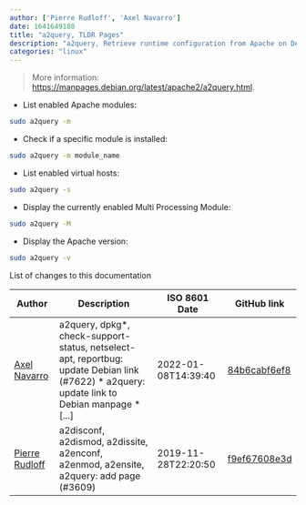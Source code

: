 ```yaml
---
author: ['Pierre Rudloff', 'Axel Navarro']
date: 1641649180
title: "a2query, TLDR Pages"
description: "a2query, Retrieve runtime configuration from Apache on Debian-based OSes."
categories: "linux"
---
```

> More information: <https://manpages.debian.org/latest/apache2/a2query.html>.

- List enabled Apache modules:

```bash
sudo a2query -m
```

- Check if a specific module is installed:

```bash
sudo a2query -m module_name
```

- List enabled virtual hosts:

```bash
sudo a2query -s
```

- Display the currently enabled Multi Processing Module:

```bash
sudo a2query -M
```

- Display the Apache version:

```bash
sudo a2query -v
```
List of changes to this documentation


Author | Description | ISO 8601 Date | GitHub link
------|-----|-----|-----
[Axel Navarro](mailto:navarroaxel@gmail.com) | a2query, dpkg*, check-support-status, netselect-apt, reportbug: update Debian link (#7622) * a2query: update link to Debian manpage * [...] | 2022-01-08T14:39:40 | [84b6cabf6ef8](https://github.com/tldr-pages/tldr/commit/84b6cabf6ef870441744497edf1c184b8888d727)
[Pierre Rudloff](mailto:contact@rudloff.pro) | a2disconf, a2dismod, a2dissite, a2enconf, a2enmod, a2ensite, a2query: add page (#3609) | 2019-11-28T22:20:50 | [f9ef67608e3d](https://github.com/tldr-pages/tldr/commit/f9ef67608e3d1f35d9383dc792e1ec6f5df02275)

